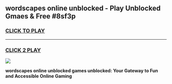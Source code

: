 
## wordscapes online unblocked - Play Unblocked Gmaes & Free #8sf3p
<h3>
<a href="https://news.freeplayer.one?title=wordscapes_online_unblocked&ref=24F">CLICK TO PLAY</a></h3>
<hr>

<h3>
<a href="https://news.freeplayer.one?title=wordscapes_online_unblocked&ref=24F">CLICK 2 PLAY</a>
  
</h3>

<a href="https://news.freeplayer.one?title=wordscapes_online_unblocked&ref=24F/"><img src="https://clearcache.store/games.png"></a>


**wordscapes online unblocked games unblocked: Your Gateway to Fun and Accessible Online Gaming**
